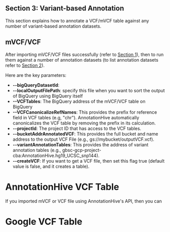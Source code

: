 ## Section 3: Variant-based Annotation
This section explains how to annotate a VCF/mVCF table against any number of variant-based annotation datasets. 


## mVCF/VCF ##

After importing mVCF/VCF files successfully (refer to [Section 1](Import.md)), then to run them against a number of
annotation datasets (to list annotation datasets refer to [Section 2](List-Annotation.md)).

Here are the key parameters:

* **--bigQueryDatasetId**:
* **--localOutputFilePath**: specify this file when you want to sort the output of BigQuery using BigQuery itself
* **--VCFTables**: The BigQuery address of the mVCF/VCF table on BigQuery
* **--VCFCanonicalizeRefNames**: This provides the prefix for reference field in VCF tables (e.g, "chr"). AnnotationHive automatically canonicalizes the VCF table by removing the prefix in its calculation. 
* **--projectId**: The project ID that has access to the VCF tables.
* **--bucketAddrAnnotatedVCF**: This provides the full bucket and name address to the output VCF File (e.g., gs://mybucket/outputVCF.vcf).
* **--variantAnnotationTables**: This provides the address of variant annotation tables (e.g., gbsc-gcp-project-cba:AnnotationHive.hg19_UCSC_snp144).
* **--createVCF**: If you want to get a VCF file, then set this flag true (default value is false, and it creates a table).

# AnnotationHive VCF Table #
If you imported mVCF or VCF file using AnnotationHive's API, then you can 


# Google VCF Table #

 
